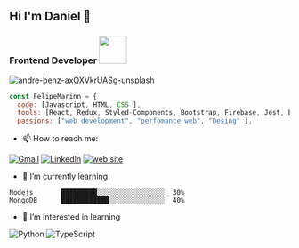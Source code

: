## Hi I'm Daniel 👋
### Frontend Developer  <img src="https://media.giphy.com/media/VgCDAzcKvsR6OM0uWg/giphy.gif" width="50"> 

![andre-benz-axQXVkrUASg-unsplash](https://user-images.githubusercontent.com/74942682/137603640-edbcc71c-1c3a-4d01-9b5b-77d440c88686.jpg)

```javascript
const FelipeMarinn = {
  code: [Javascript, HTML, CSS ],
  tools: [React, Redux, Styled-Components, Bootstrap, Firebase, Jest, Enzyme ],
  passions: ["web development", "perfomance web", "Desing" ],
```

- :mailbox: How to reach me:

[![Gmail](https://img.shields.io/badge/-GMAIL-D14836?style=for-the-badge&logo=gmail&logoColor=white)](mailto:d.maringuisao@gmail.com)
[![LinkedIn](https://img.shields.io/badge/-LINKEDIN-0077B5?style=for-the-badge&logo=linkedin&logoColor=white)](https://www.linkedin.com/in/marin-daniel/)
[![web site](https://img.shields.io/badge/-website-e79248?style=for-the-badge)](https://daniel-marin.netlify.app/)

- 🌱 I’m currently learning 

```text
Nodejs       █████████░░░░░░░░░░░░░░░░░  30%
MongoDB      ████████████░░░░░░░░░░░░░░  40% 
```

- 🚀 I’m interested in learning 

![Python](https://img.shields.io/badge/-Python-000000?style=flat&logo=python) 
![TypeScript](https://img.shields.io/badge/-TypeScript-000000?style=flat&logo=typescript)     


